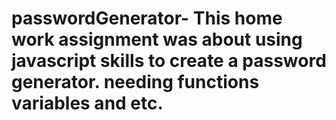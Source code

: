# passwordGenerator- This home work assignment was about using javascript skills to create a password generator. needing functions variables and etc.
